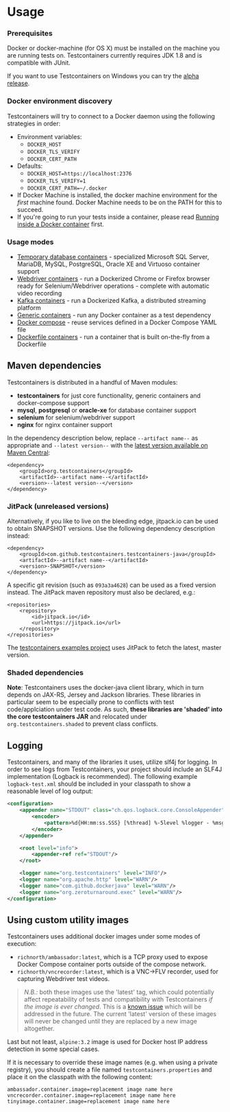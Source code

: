 # Usage

### Prerequisites

Docker or docker-machine (for OS X) must be installed on the machine you are running tests on. Testcontainers currently requires JDK 1.8 and is compatible with JUnit.

If you want to use Testcontainers on Windows you can try the [alpha release](usage/windows_support.md).

### Docker environment discovery

Testcontainers will try to connect to a Docker daemon using the following strategies in order:

* Environment variables:
	* `DOCKER_HOST`
	* `DOCKER_TLS_VERIFY`
	* `DOCKER_CERT_PATH`
* Defaults:
	* `DOCKER_HOST=https://localhost:2376`
	* `DOCKER_TLS_VERIFY=1`
	* `DOCKER_CERT_PATH=~/.docker`
* If Docker Machine is installed, the docker machine environment for the *first* machine found. Docker Machine needs to be on the PATH for this to succeed.
* If you're going to run your tests inside a container, please read [Running inside a Docker container](usage/inside_docker.md) first.

### Usage modes

* [Temporary database containers](usage/database_containers.md) - specialized Microsoft SQL Server, MariaDB, MySQL, PostgreSQL, Oracle XE and Virtuoso container support
* [Webdriver containers](usage/webdriver_containers.md) - run a Dockerized Chrome or Firefox browser ready for Selenium/Webdriver operations - complete with automatic video recording
* [Kafka containers](usage/kafka_containers.md) - run a Dockerized Kafka, a distributed streaming platform
* [Generic containers](usage/generic_containers.md) - run any Docker container as a test dependency
* [Docker compose](usage/docker_compose.md) - reuse services defined in a Docker Compose YAML file
* [Dockerfile containers](usage/dockerfile.md) - run a container that is built on-the-fly from a Dockerfile

## Maven dependencies

Testcontainers is distributed in a handful of Maven modules:

* **testcontainers** for just core functionality, generic containers and docker-compose support
* **mysql**, **postgresql** or **oracle-xe** for database container support
* **selenium** for selenium/webdriver support
* **nginx** for nginx container support

In the dependency description below, replace `--artifact name--` as appropriate and `--latest version--` with the [latest version available on Maven Central](https://search.maven.org/#search%7Cga%7C1%7Cg%3A%22org.testcontainers%22):

    <dependency>
        <groupId>org.testcontainers</groupId>
        <artifactId>--artifact name--</artifactId>
        <version>--latest version--</version>
    </dependency>

### JitPack (unreleased versions)

Alternatively, if you like to live on the bleeding edge, jitpack.io can be used to obtain SNAPSHOT versions.
Use the following dependency description instead:

	<dependency>
	    <groupId>com.github.testcontainers.testcontainers-java</groupId>
	    <artifactId>--artifact name--</artifactId>
	    <version>-SNAPSHOT</version>
	</dependency>

A specific git revision (such as `093a3a4628`) can be used as a fixed version instead. The JitPack maven repository must also be declared, e.g.:

	<repositories>
		<repository>
		    <id>jitpack.io</id>
		    <url>https://jitpack.io</url>
		</repository>
	</repositories>
	
The [testcontainers examples project](https://github.com/testcontainers/testcontainers-java-examples) uses JitPack to fetch the latest, master version.

### Shaded dependencies

**Note**: Testcontainers uses the docker-java client library, which in turn depends on JAX-RS, Jersey and Jackson
libraries. These libraries in particular seem to be especially prone to conflicts with test code/applciation under test
 code. As such, **these libraries are 'shaded' into the core testcontainers JAR** and relocated
 under `org.testcontainers.shaded` to prevent class conflicts.

## Logging

Testcontainers, and many of the libraries it uses, utilize slf4j for logging. In order to see logs from Testcontainers,
your project should include an SLF4J implementation (Logback is recommended). The following example `logback-test.xml`
should be included in your classpath to show a reasonable level of log output:

```xml
<configuration>
    <appender name="STDOUT" class="ch.qos.logback.core.ConsoleAppender">
        <encoder>
            <pattern>%d{HH:mm:ss.SSS} [%thread] %-5level %logger - %msg%n</pattern>
        </encoder>
    </appender>

    <root level="info">
        <appender-ref ref="STDOUT"/>
    </root>

    <logger name="org.testcontainers" level="INFO"/>
    <logger name="org.apache.http" level="WARN"/>
    <logger name="com.github.dockerjava" level="WARN"/>
    <logger name="org.zeroturnaround.exec" level="WARN"/>
</configuration>
```

## Using custom utility images

Testcontainers uses additional docker images under some modes of execution: 

* `richnorth/ambassador:latest`, which is a TCP proxy used to expose Docker Compose container ports outside of the compose network.
* `richnorth/vncrecorder:latest`, which is a VNC->FLV recorder, used for capturing Webdriver test videos.

> *N.B.:* both these images use the 'latest' tag, which could potentially affect repeatability of tests and compatibility with Testcontainers _if the image is ever changed_. This is a [known issue](https://github.com/testcontainers/testcontainers-java/issues/276) which will be addressed in the future. The current 'latest' version of these images will never be changed until they are replaced by a new image altogether.

Last but not least, `alpine:3.2` image is used for Docker host IP address detection in some special cases.

If it is necessary to override these image names (e.g. when using a private registry), you should create a file named `testcontainers.properties` and place it on the classpath with the following content:

```properties
ambassador.container.image=replacement image name here
vncrecorder.container.image=replacement image name here
tinyimage.container.image=replacement image name here
```
